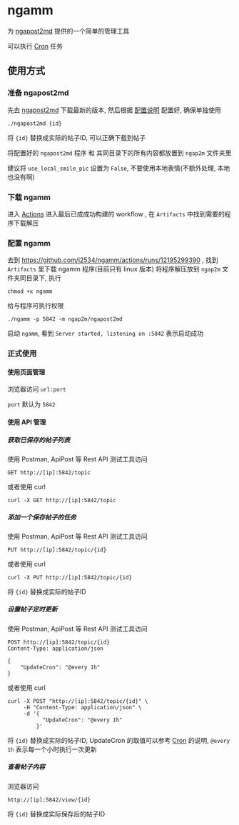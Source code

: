 # ngamm
为 [ngapost2md](https://github.com/ludoux/ngapost2md) 提供的一个简单的管理工具

可以执行 [Cron](https://godoc.org/github.com/robfig/cron) 任务

## 使用方式
### 准备 ngapost2md

先去 [ngapost2md](https://github.com/ludoux/ngapost2md) 下载最新的版本, 然后根据 [配置说明](https://github.com/ludoux/ngapost2md) 配置好, 确保单独使用 
```
./ngapost2md {id}
```
将 `{id}` 替换成实际的帖子ID, 可以正确下载到帖子

将配置好的 `ngapost2md` 程序 和 其同目录下的所有内容都放置到 `ngap2m` 文件夹里

建议将 `use_local_smile_pic` 设置为 `False`, 不要使用本地表情(不额外处理, 本地也没有啊)

### 下载 ngamm

进入 [Actions](https://github.com/i2534/ngamm/actions/workflows/build.yml)
进入最后已成成功构建的 workflow , 在 `Artifacts` 中找到需要的程序下载解压

### 配置 ngamm

去到 https://github.com/i2534/ngamm/actions/runs/12195299390 , 找到 `Artifacts` 里下载 ngamm 程序(目前只有 linux 版本)
将程序解压放到 `ngap2m` 文件夹同目录下, 执行
```
chmod +x ngamm
```
给与程序可执行权限

```
./ngamm -p 5842 -m ngap2m/ngapost2md
```
启动 `ngamm`, 看到 `Server started, listening on :5842` 表示启动成功

### 正式使用

#### 使用页面管理

浏览器访问 `url:port`

`port` 默认为 `5842`

#### 使用 API 管理

##### 获取已保存的帖子列表
使用 Postman, ApiPost 等 Rest API 测试工具访问
```
GET http://[ip]:5842/topic
```
或者使用 curl 
```
curl -X GET http://[ip]:5842/topic
```

##### 添加一个保存帖子的任务
使用 Postman, ApiPost 等 Rest API 测试工具访问
```
PUT http://[ip]:5842/topic/{id}
```
或者使用 curl 
```
curl -X PUT http://[ip]:5842/topic/{id}
```
将 `{id}` 替换成实际的帖子ID

##### 设置帖子定时更新
使用 Postman, ApiPost 等 Rest API 测试工具访问
```
POST http://[ip]:5842/topic/{id}
Content-Type: application/json

{
    "UpdateCron": "@every 1h"
}
```
或者使用 curl 
```
curl -X POST "http://[ip]:5842/topic/{id}" \
     -H "Content-Type: application/json" \
     -d '{
           "UpdateCron": "@every 1h"
         }'
```
将 `{id}` 替换成实际的帖子ID, UpdateCron 的取值可以参考 [Cron](https://godoc.org/github.com/robfig/cron) 的说明, `@every 1h` 表示每一个小时执行一次更新

##### 查看帖子内容
浏览器访问
```
http://[ip]:5842/view/{id}
```
将 `{id}` 替换成实际保存后的帖子ID
